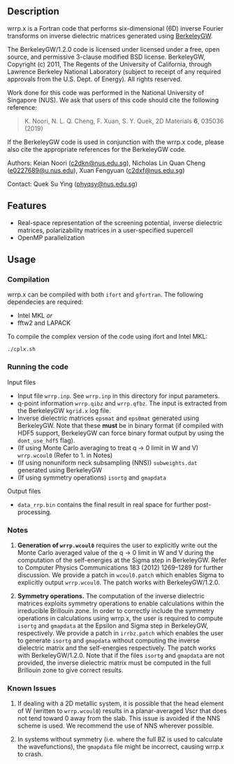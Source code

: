 ## Description
wrrp.x is a Fortran code that performs six-dimensional (6D) inverse Fourier transforms on inverse dielectric matrices generated using [BerkeleyGW](https://berkeleygw.org/).

The BerkeleyGW/1.2.0 code is licensed under licensed under a free, open source, and permissive 3-clause modified BSD license. BerkeleyGW, Copyright (c) 2011, The Regents of the University of California, through Lawrence Berkeley National Laboratory (subject to receipt of any required approvals from the U.S. Dept. of Energy). All rights reserved.

Work done for this code was performed in the National University of Singapore (NUS). We ask that users of this code should cite the following reference:

> K. Noori, N. L. Q. Cheng, F. Xuan, S. Y. Quek, 2D Materials **6**, 035036 (2019)

If the BerkeleyGW code is used in conjunction with the wrrp.x code, please also cite the appropriate references for the BerkeleyGW code.

Authors: Keian Noori (c2dkn@nus.edu.sg), Nicholas Lin Quan Cheng (e0227689@u.nus.edu), Xuan Fengyuan (c2dxf@nus.edu.sg)

Contact: Quek Su Ying (phyqsy@nus.edu.sg)

## Features
- Real-space representation of the screening potential, inverse dielectric matrices, polarizability matrices in a user-specified supercell
- OpenMP parallelization

## Usage

### Compilation
wrrp.x can be compiled with both `ifort` and `gfortran`. The following dependecies are required:
- Intel MKL *or*
- fftw2 and LAPACK

To compile the complex version of the code using ifort and Intel MKL:
```
./cplx.sh
```

### Running the code
Input files
- Input file `wrrp.inp`. See `wrrp.inp` in this directory for input parameters.
- q-point information `wrrp.qibz` and `wrrp.qfbz`. The input is extracted from the BerkeleyGW `kgrid.x` log file.
- Inverse dielectric matrices `epsmat` and `eps0mat` generated using BerkeleyGW. Note that these **must** be in binary format (if compiled with HDF5 support, BerkeleyGW can force binary format output by using the `dont_use_hdf5` flag).
- (If using Monte Carlo averaging to treat q -> 0 limit in W and V) `wrrp.wcoul0` (Refer to 1. in Notes)
- (If using nonuniform neck subsampling (NNS)) `subweights.dat` generated using BerkeleyGW
- (If using symmetry operations) `isortg` and `gmapdata`

Output files
- `data_rrp.bin` contains the final result in real space for further post-processing.

### Notes
1. **Generation of `wrrp.wcoul0`** requires the user to explicitly write out the Monte Carlo averaged value of the q -> 0 limit in W and V during the computation of the self-energies at the Sigma step in BerkeleyGW. Refer to Computer Physics Communications 183 (2012) 1269–1289 for further discussion. We provide a patch in `wcoul0.patch` which enables Sigma to explicitly output `wrrp.wcoul0`. The patch works with BerkeleyGW/1.2.0.

2. **Symmetry operations.** The computation of the inverse dielectric matrices exploits symmetry operations to enable calculations within the irreducible Brillouin zone. In order to correctly include the symmetry operations in calculations using wrrp.x, the user is required to compute `isortg` and `gmapdata` at the Epsilon and Sigma step in BerkeleyGW, respectively. We provide a patch in `irrbz.patch` which enables the user to generate `isortg` and `gmapdata` without computing the inverse dielectric matrix and the self-energies respectively. The patch works with BerkeleyGW/1.2.0. Note that if the files `isortg` and `gmapdata` are not provided, the inverse dielectric matrix must be computed in the full Brillouin zone to give correct results.

### Known Issues
1. If dealing with a 2D metallic system, it is possible that the head element of W (written to `wrrp.wcoul0`) results in a planar-averaged Vscr that does not tend toward 0 away from the slab. This issue is avoided if the NNS scheme is used. We recommend the use of NNS wherever possible.

2. In systems without symmetry (i.e. where the full BZ is used to calculate the wavefunctions), the `gmapdata` file might be incorrect, causing wrrp.x to crash.
